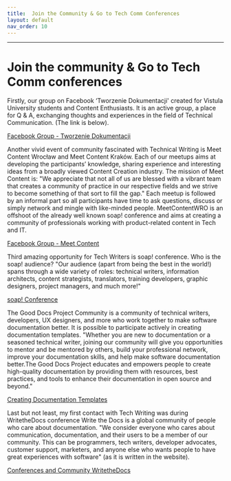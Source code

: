 ```yaml
---
title:  Join the Community & Go to Tech Comm Conferences
layout: default
nav_order: 10
---
```


---

# Join the community & Go to Tech Comm conferences

Firstly, our group on Facebook ‘Tworzenie Dokumentacji' created for Vistula University students and Content Enthusiasts. 
It is an active group, a place for Q & A, exchanging thoughts and experiences in the field of Technical Communication. (The link is below).

[Facebook Group - Tworzenie Dokumentacji](https://www.facebook.com/groups/342747819400007) 

Another vivid event of community fascinated with Technical Writing is Meet Content Wrocław and Meet Content Kraków.
Each of our meetups aims at developing the participants’ knowledge, sharing experience and interesting ideas from a broadly viewed Content Creation industry. 
The mission of Meet Content is: "We appreciate that not all of us are blessed with a vibrant team that creates a community of practice in our respective fields and we strive to become something of that sort to fill the gap."
Each meetup is followed by an informal part so all participants have time to ask questions, discuss or simply network and mingle with like-minded people.
MeetContentWRO is an offshoot of the already well known soap! conference and aims at creating a community of professionals working with product-related content in Tech and IT.

[Facebook Group - Meet Content](https://www.facebook.com/meetcontentcommunity/)

Third amazing opportunity for Tech Writers is soap! conference. 
Who is the soap! audience? "Our audience (apart from being the best in the world!) spans through a wide variety of roles: technical writers, information architects, content strategists, translators, training developers, graphic designers, project managers, and much more!"

[soap! Conference](https://soapconf.com/)

The Good Docs Project Community is a community of technical writers, developers, UX designers, and more who work together to make software documentation better. It is possible to participate actively in creating documentation templates. "Whether you are new to documentation or a seasoned technical writer, joining our community will give you opportunities to mentor and be mentored by others, build your professional network, improve your documentation skills, and help make software documentation better.The Good Docs Project educates and empowers people to create high-quality documentation by providing them with resources, best practices, and tools to enhance their documentation in open source and beyond."

[Creating Documentation Templates](https://thegooddocsproject.dev/community/)

Last but not least, my first contact with Tech Writing was during WritetheDocs conference
Write the Docs is a global community of people who care about documentation.
"We consider everyone who cares about communication, documentation, and their users to be a member of our community. This can be programmers, tech writers, developer advocates, customer support, marketers, and anyone else who wants people to have great experiences with software" (as it is written in the website).

[Conferences and Community WritetheDocs](https://www.writethedocs.org/)





